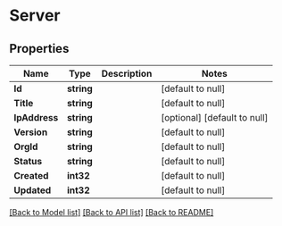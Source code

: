 # Server

## Properties
Name | Type | Description | Notes
------------ | ------------- | ------------- | -------------
**Id** | **string** |  | [default to null]
**Title** | **string** |  | [default to null]
**IpAddress** | **string** |  | [optional] [default to null]
**Version** | **string** |  | [default to null]
**OrgId** | **string** |  | [default to null]
**Status** | **string** |  | [default to null]
**Created** | **int32** |  | [default to null]
**Updated** | **int32** |  | [default to null]

[[Back to Model list]](../README.md#documentation-for-models) [[Back to API list]](../README.md#documentation-for-api-endpoints) [[Back to README]](../README.md)


